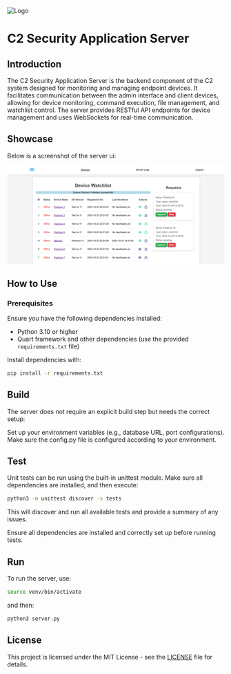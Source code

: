 ![Logo](images/blueeye.ico)

# C2 Security Application Server

## Introduction

The C2 Security Application Server is the backend component of the C2 system designed for monitoring and managing endpoint devices. It facilitates communication between the admin interface and client devices, allowing for device monitoring, command execution, file management, and watchlist control. The server provides RESTful API endpoints for device management and uses WebSockets for real-time communication.

## Showcase
Below is a screenshot of the server ui:

![Client GUI](static/images/showcase.png)


## How to Use

### Prerequisites

Ensure you have the following dependencies installed:
- Python 3.10 or higher
- Quart framework and other dependencies (use the provided `requirements.txt` file)

Install dependencies with:

```bash
pip install -r requirements.txt
```

## Build

The server does not require an explicit build step but needs the correct setup:

Set up your environment variables (e.g., database URL, port configurations).
Make sure the config.py file is configured according to your environment.

## Test
Unit tests can be run using the built-in unittest module. Make sure all dependencies are installed, and then execute:

```bash
python3 -m unittest discover -s tests
```
This will discover and run all available tests and provide a summary of any issues.

Ensure all dependencies are installed and correctly set up before running tests.

## Run
To run the server, use:

```bash
source venv/bin/activate
```
and then:

```bash
python3 server.py
```

## License
This project is licensed under the MIT License - see the [LICENSE](LICENSE) file for details.
